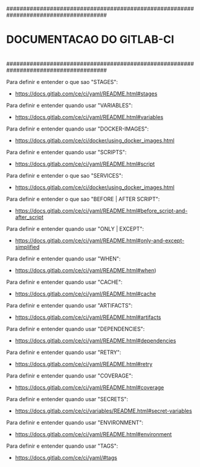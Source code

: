 ######################################################################################
#
# DOCUMENTACAO DO GITLAB-CI
#
######################################################################################


Para definir e entender o que sao "STAGES":
 - https://docs.gitlab.com/ce/ci/yaml/README.html#stages

Para definir e entender quando usar "VARIABLES":
 - https://docs.gitlab.com/ce/ci/yaml/README.html#variables

Para definir e entender quando usar "DOCKER-IMAGES":
 - https://docs.gitlab.com/ce/ci/docker/using_docker_images.html

Para definir e entender quando usar "SCRIPTS":
 - https://docs.gitlab.com/ce/ci/yaml/README.html#script

Para definir e entender o que sao "SERVICES":
 - https://docs.gitlab.com/ce/ci/docker/using_docker_images.html

Para definir e entender o que sao "BEFORE | AFTER SCRIPT":
 - https://docs.gitlab.com/ce/ci/yaml/README.html#before_script-and-after_script

Para definir e entender quando usar "ONLY | EXCEPT":
 - https://docs.gitlab.com/ce/ci/yaml/README.html#only-and-except-simplified

Para definir e entender quando usar "WHEN":
 - https://docs.gitlab.com/ce/ci/yaml/README.html#when)

Para definir e entender quando usar "CACHE":
 - https://docs.gitlab.com/ce/ci/yaml/README.html#cache

Para definir e entender quando usar "ARTIFACTS":
 - https://docs.gitlab.com/ce/ci/yaml/README.html#artifacts

Para definir e entender quando usar "DEPENDENCIES":
 - https://docs.gitlab.com/ce/ci/yaml/README.html#dependencies

Para definir e entender quando usar "RETRY":
 - https://docs.gitlab.com/ce/ci/yaml/README.html#retry

Para definir e entender quando usar "COVERAGE":
 - https://docs.gitlab.com/ce/ci/yaml/README.html#coverage

Para definir e entender quando usar "SECRETS":
 - https://docs.gitlab.com/ce/ci/variables/README.html#secret-variables

Para definir e entender quando usar "ENVIRONMENT":
 - https://docs.gitlab.com/ce/ci/yaml/README.html#environment

Para definir e entender quando usar "TAGS":
 - https://docs.gitlab.com/ce/ci/yaml/#tags